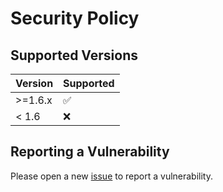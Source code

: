 # Security Policy

## Supported Versions

| Version | Supported          |
| ------- | ------------------ |
| >=1.6.x | :white_check_mark: |
| < 1.6   | :x:                |

## Reporting a Vulnerability

Please open a new [issue](https://github.com/pilinux/gorest/issues/new/choose)
to report a vulnerability.
